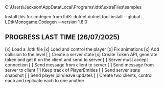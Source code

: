 C:\Users\Jackson\AppData\Local\Programs\ldtk\extraFiles\samples

Install this for codegen from ltdK:
dotnet dotnet tool install --global LDtkMonogame.Codegen --version 1.8.0


## PROGRESS LAST TIME (26/07/2025)
[x] Load a .ldtk file
[x] Load and control the player
[x] Fix animations
[x] Add collision to the level
[ ] Create a server state
    [x] Create Token API, generate token and get it on the client and send to server
    [ ] Server must accept connection
    [ ] Send message from client to server
    [ ] Send message from server to client
    [ ] Keep track of PlayerEntities
    [ ] Send server state snapshot
    [ ] Send player join/leave updates
[ ] Create two clients, control each and replicate each to one another